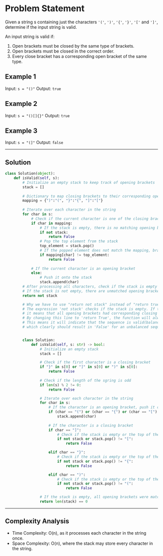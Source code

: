 # Problem Statement

Given a string s containing just the characters `'('`, `')'`, `'{'`, `'}'`, `'['` and `']'`, determine if the input string is valid.

An input string is valid if:

1. Open brackets must be closed by the same type of brackets.
2. Open brackets must be closed in the correct order.
3. Every close bracket has a corresponding open bracket of the same type.

## Example 1
Input: `s = "()"`
Output: `true`

## Example 2
Input: `s = "()[]{}"`
Output: `true`

## Example 3
Input: `s = "(]"`
Output: `false`


---

## Solution

```python
class Solution(object):
    def isValid(self, s):
        # Initialize an empty stack to keep track of opening brackets
        stack = []
        
        # Dictionary to map closing brackets to their corresponding opening brackets 
        mapping = {")":"(", "}":"{", "]":"["}
    
        # Iterate over each character in the string
        for char in s:
            # Check if the current character is one of the closing brackets
            if char in mapping:
                # If the stack is empty, there is no matching opening bracket
                if not stack:
                    return False
                # Pop the top element from the stack
                top_element = stack.pop()
                # If the popped element does not match the mapping, brackets are not balanced
                if mapping[char] != top_element:
                    return False
               
            # If the current character is an opening bracket
            else:
                # Push it onto the stack
                stack.append(char)
        # After processing all characters, check if the stack is empty
        # If the stack is not empty, there are unmatched opening brackets left
        return not stack

        # Why we have to use "return not stack" instead of "return true" :
        # The expression 'not stack' checks if the stack is empty. If the stack is empty after processing all characters in the string,
        # it means that all opening brackets had corresponding closing brackets and were removed from the stack correctly, indicating a balanced sequence.
        # By changing this line to 'return True', the function will always return 'True', regardless of whether stack is empty or not.
        # This means it will indicate that the sequence is valid(balanced) even when there are unmatched opening brackets left in the stack, 
        # which clearly should result in 'False' for an unbalanced sequence.


        class Solution:
            def isValid(self, s: str) -> bool:
                # Initialize an empty stack 
                stack = []

                # Check if the first character is a closing bracket
                if "}" in s[0] or "]" in s[0] or ")" in s[0]:
                    return False
        
                # Check if the length of the sgring is odd
                if len(s) % 2 != 0:
                    return False

                # Iterate over each character in the string
                for char in s:
                    # If the character is an opening bracket, push it onto the stack
                    if (char == "(") or (char == "{") or (char == "["):
                        stack.append(char)
    
                    # If the character is a closing bracket
                    if char == "]":
                        # Check if the stack is empty or the top of the stack is not the matching opening bracket
                        if not stack or stack.pop() != "[":
                            return False

                    elif char == "}":
                        # Check if the stack is empty or the top of the stack is not the matching opening bracket
                        if not stack or stack.pop() != "{":
                            return False

                    elif char == ")": 
                        # Check if the stack is empty or the top of the stack is not the matching opening bracket
                        if not stack or stack.pop() != "(":
                            return False

                # If the stack is empty, all opening brackets were matched correctly
                return len(stack) == 0
```

--- 

## Complexity Analysis
- Time Complexity: O(n), as it processes each character in the string once.
- Space Complexity: O(n), where the stack may store every character in the string.
